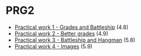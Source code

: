 # PRG2
- [Practical work 1 - Grades and Battleship](https://github.com/HEIG-VD-Edison-Sahitaj/prg2/tree/main/practical-work-1) (4.8)
- [Practical work 2 - Better grades](https://github.com/HEIG-VD-Edison-Sahitaj/prg2/tree/main/practical-work-2) (4.9)
- [Practical work 3 - Battleship and Hangman](https://github.com/HEIG-VD-Edison-Sahitaj/prg2/tree/main/practical-work-3) (5.8)
- [Practical work 4 - Images](https://github.com/HEIG-VD-Edison-Sahitaj/prg2/tree/main/practical-work-4) (5.9)
